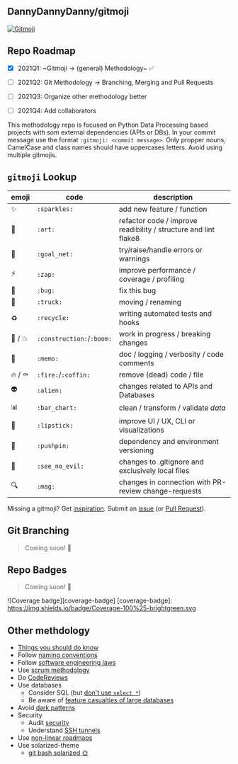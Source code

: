 ## DannyDannyDanny/gitmoji

<a href="https://gitmoji.carloscuesta.me">
  <img src="https://img.shields.io/badge/gitmoji-%20😜%20😍-FFDD67.svg?style=flat-square" alt="Gitmoji">
</a>

## Repo Roadmap
* [x] 2021Q1: ~Gitmoji -> (general) Methodology~ :white_check_mark:
* [ ] 2021Q2: Git Methodology -> Branching, Merging and Pull Requests
* [ ] 2021Q3: Organize other methodology better
* [ ] 2021Q4: Add collaborators


This methodology repo is focused on Python Data Processing based projects with som external dependencies (APIs or DBs).
In your commit message use the format `:gitmoji: <commit message>`. Only propper nouns, CamelCase and class names should have uppercases letters. Avoid using multiple gitmojis.

## `gitmoji` Lookup

|emoji|code|description|
|---|---|---|
|:sparkles:|`:sparkles:`| add new feature / function|
|:art:|`:art:`| refactor code / improve readibility / structure and lint flake8 |
|:goal_net:|`:goal_net:`| try/raise/handle errors or warnings|
|:zap:|`:zap:`| improve performance / coverage / profiling |
|:bug:|`:bug:`| fix this bug|
|:truck:|`:truck:`| moving / renaming |
|:recycle:|`:recycle:`| writing automated tests and hooks |
|:construction: / :boom:|`:construction:`/`:boom:`| work in progress / breaking changes |
|:memo:|`:memo:`| doc / logging / verbosity / code comments |
|:fire: / :coffin:|`:fire:`/`:coffin:`| remove (dead) code / file |
|:alien:|`:alien:`| changes related to APIs and Databases |
|:bar_chart:|`:bar_chart:`| clean / transform / validate _data_|
|:lipstick:|`:lipstick:`| improve UI / UX, CLI or visualizations|
|:pushpin:|`:pushpin:`| dependency and environment versioning |
|:see_no_evil:|`:see_no_evil:`| changes to .gitignore and exclusively local files |
|:mag: |`:mag:`| changes in connection with PR-review change-requests |

Missing a gitmoji? Get [inspiration](https://gist.github.com/rxaviers/7360908).
Submit an [issue](https://github.com/DannyDannyDanny/gitmoji/issues) (or [Pull Request](https://github.com/DannyDannyDanny/gitmoji/pulls)).

## Git Branching
> Coming soon! 🚧

## Repo Badges
> Coming soon! 🚧

![Coverage badge][coverage-badge]
[coverage-badge]: https://img.shields.io/badge/Coverage-100%25-brightgreen.svg

## Other methdology
* [Things you should do know](https://secure.phabricator.com/book/phabflavor/article/things_you_should_do_now/)
* Follow [naming conventions](https://visualgit.readthedocs.io/en/latest/pages/naming_convention.html)
* Follow [software engineering laws](https://www.netmeister.org/blog/software-engineering-laws.html)
* Use [scrum methodology](https://www.scruminc.com/scrum-glossary/)
* Do [CodeReviews](https://softwareengineering.stackexchange.com/questions/141005/how-would-you-know-if-youve-written-readable-and-easily-maintainable-code/141010#141010)
* Use databases
  * Consider SQL (but [don't use `select *`](https://tanelpoder.com/posts/reasons-why-select-star-is-bad-for-sql-performance/))
  * Be aware of [feature casualties of large databases](https://web.dev/streams/)
* Avoid [dark patterns](https://darkpatterns.org/types-of-dark-pattern.html)
* Security
  * Audit [security](https://hangar.tech/posts/our-dsq/)
  * Understand [SSH tunnels](https://robotmoon.com/ssh-tunnels/)
* Use [non-linear roadmaps](https://productcrunch.substack.com/p/escaping-the-roadmap-trap)
* Use solarized-theme
  * [git bash solarized :sun_with_face:](https://github.com/speedpacer/gitbash_solarized/issues)
